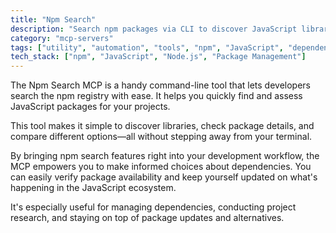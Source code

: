 ```yaml
---
title: "Npm Search"
description: "Search npm packages via CLI to discover JavaScript libraries and manage dependencies efficiently."
category: "mcp-servers"
tags: ["utility", "automation", "tools", "npm", "JavaScript", "dependency-management"]
tech_stack: ["npm", "JavaScript", "Node.js", "Package Management"]
---
```


The Npm Search MCP is a handy command-line tool that lets developers search the npm registry with ease. It helps you quickly find and assess JavaScript packages for your projects.

This tool makes it simple to discover libraries, check package details, and compare different options—all without stepping away from your terminal.

By bringing npm search features right into your development workflow, the MCP empowers you to make informed choices about dependencies. You can easily verify package availability and keep yourself updated on what's happening in the JavaScript ecosystem.

It's especially useful for managing dependencies, conducting project research, and staying on top of package updates and alternatives.